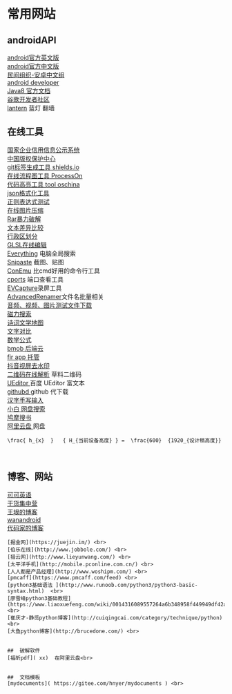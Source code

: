 # 常用网站
## androidAPI
[android官方英文版](https://developer.android.com/index.html) <br>
[android官方中文版](https://developer.android.google.cn/reference/classes.html)<br>
[民间组织-安卓中文组](http://www.android-studio.org/)<br>
[android developer](http://developer.android.com/index.html)<br>
[Java8 官方文档](https://docs.oracle.com/javase/7/docs/api/)<br>
[谷歌开发者社区](http://chinagdg.org/)<br>
[lantern]( https://github.com/getlantern/lantern ) 蓝灯 翻墙<br>


## 在线工具
[国家企业信用信息公示系统](http://www.gsxt.gov.cn/index.html) <br>
[中国版权保护中心](http://www.ccopyright.com/) <br>
[git标签生成工具 shields.io](https://shields.io/) <br>
[在线流程图工具 ProcessOn ](https://www.processon.com/) <br>
[代码高亮工具 tool oschina ](http://tool.oschina.net/highlight) <br>
[json格式化工具](http://tool.oschina.net/codeformat/json) <br>
[正则表达式测试](http://tool.oschina.net/regex/) <br>
[在线图片压缩](https://tinypng.com/) <br>
[Rar暴力破解](http://www.crark.net/) <br>
[文本差异比较](http://www.jq22.com/textDifference) <br>
[行政区划分](http://lbs.amap.com/api/javascript-api/example/amap-ui-districtexplorer/index/) <br>
[GLSL在线编辑](http://shdr.bkcore.com/) <br>
[Everything](http://www.voidtools.com/) 电脑全局搜索 <br>
[Snipaste](https://www.snipaste.com/) 截图、贴图 <br>
[ConEmu](https://conemu.github.io/) 比cmd好用的命令行工具 <br>
[cports](http://www.nirsoft.net/utils/cports.html) 端口查看工具 <br>
[EVCapture](http://ieway.cn/evcapture.html)录屏工具 <br>
[AdvancedRenamer](http://rj.baidu.com/soft/detail/16657.html?ald)文件名批量相关 <br>
[音频、视频、图片测试文件下载](https://www.sample-videos.com/index.php#sample-mp4-video) <br>
[磁力搜索](https://tellme.pw/btsow) <br>
[诗词文学地图](https://sou-yun.cn/) <br>
[文字对比]( https://www.bejson.com/othertools/finddif3  )  <br>
[数学公式]( https://www.latexlive.com  )   <br>
[bmob 后端云]( https://www.bmob.cn/  )   <br>
[fir app 托管]( https://account.betaqr.com/signin  )   <br>
[抖音视屏去水印]( https://douyin.haiya360.com/  )   <br>
[二维码在线解析]( https://cli.im/deqr )  草料二维码  <br>
[ UEditor ]( https://www.17sucai.com/pins/demo-show?id=12430 )  百度 UEditor 富文本  <br>
[ githubd ]( https://githubd.com/#/  ) github 代下载   <br>
[ 汉字手写输入 ]( http://www.cncc7.com/ )    <br>
[ 小白 网盘搜索 ]( https://www.xiaobaipan.com/ )    <br>
[ 鸠摩搜书 ]( https://www.jiumodiary.com/ )    <br>
[ 阿里云盘 ]( https://www.aliyundrive.com/ )  网盘  <br>

```text
\frac{ h_{x}  }   { H_{当前设备高度} } =  \frac{600}  {1920_{设计稿高度}} 
```
<br>

## 博客、网站
[可可英语](http://www.kekenet.com/read/) <br>
[干货集中营](http://gank.io/history) <br>
[王垠的博客](http://www.yinwang.org/) <br>
[wanandroid](http://www.wanandroid.com/) <br>
[代码家的博客](https://daimajia.com/) <br>
~~~[stormzhang的博客 ]( )~~   <br>
[掘金网](https://juejin.im/) <br>
[伯乐在线](http://www.jobbole.com/) <br>
[猎云网](http://www.lieyunwang.com/) <br>
[太平洋手机](http://mobile.pconline.com.cn/) <br>
[人人都是产品经理](http://www.woshipm.com/) <br>
[pmcaff](https://www.pmcaff.com/feed) <br>
[python3基础语法 ](http://www.runoob.com/python3/python3-basic-syntax.html)  <br>
[廖雪峰python3基础教程](https://www.liaoxuefeng.com/wiki/0014316089557264a6b348958f449949df42a6d3a2e542c000) <br>
[崔庆才-静觅python博客](http://cuiqingcai.com/category/technique/python) <br>
[大鱼python博客](http://brucedone.com/) <br>


##  破解软件
[福昕pdf]( xx)  在阿里云盘<br>


##  文档模板
[mydocuments]( https://gitee.com/hnyer/mydocuments ) <br>
 
